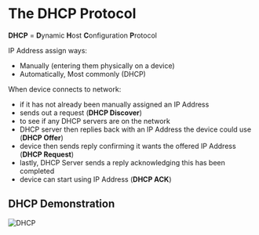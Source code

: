 # The DHCP Protocol

**DHCP** = **D**ynamic **H**ost **C**onfiguration **P**rotocol

IP Address assign ways:
- Manually (entering them physically on a device)
- Automatically, Most commonly (DHCP)

When device connects to network:
- if it has not already been manually assigned an IP Address 
- sends out a request (**DHCP Discover**)
- to see if any DHCP servers are on the network
- DHCP server then replies back with an IP Address the device could use (**DHCP Offer**)
- device then sends reply confirming it wants the offered IP Address (**DHCP Request**)
- lastly, DHCP Server sends a reply acknowledging this has been completed
- device can start using IP Address (**DHCP ACK**)

## DHCP Demonstration
![DHCP](https://assets.tryhackme.com/additional/networking-fundamentals/intro-to-networking/what-is-a-network/DHCP.png)



